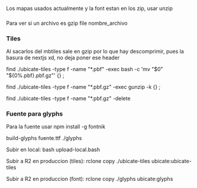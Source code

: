 ###

Los mapas usados actualmente y la font estan en los zip, usar unzip

###

Para ver si un archivo es gzip
file nombre_archivo

### Tiles

Al sacarlos del mbtiles sale en gzip por lo que hay descomprimir, pues la basura de nextjs xd, no deja poner ese header

find ./ubicate-tiles -type f -name "\*.pbf" -exec bash -c 'mv "$0" "${0%.pbf}.pbf.gz"' {} \;

find ./ubicate-tiles -type f -name "\*.pbf.gz" -exec gunzip -k {} \;

find ./ubicate-tiles -type f -name "\*.pbf.gz" -delete

### Fuente para glyphs

Para la fuente usar
npm install -g fontnik

build-glyphs fuente.ttf ./glyphs

Subir en local:
bash upload-local.bash

Subir a R2 en produccion (tiles):
rclone copy ./ubicate-tiles ubicate:ubicate-tiles

Subir a R2 en produccion (font):
rclone copy ./glyphs ubicate:glyphs
